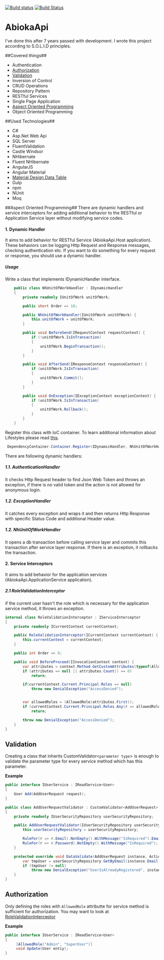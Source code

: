 [![Build status](https://ci.appveyor.com/api/projects/status/0oiw9f5woi46fjyo?svg=true)](https://ci.appveyor.com/project/tugrulelmas/abiokaapi) [![Build Status](https://travis-ci.org/tugrulelmas/AbiokaApi.svg?branch=master)](https://travis-ci.org/tugrulelmas/AbiokaApi)

# AbiokaApi

I've done this after 7 years passed with development. I wrote this project according to S.O.L.I.D principles.

##Covered things##
- Authentication 
- [Authorization](#authorization)
- [Validation](#validation)
- Inversion of Control
- CRUD Operations
- Repository Pattern
- RESTful Services
- Single Page Application
- [Aspect Oriented Programming](#aspect-oriented-programming)
- Object Oriented Programming

##Used Technologies##
- C#
- Asp.Net Web Api
- SQL Server
- FluentValidation
- Castle Windsor
- NHibernate
- Fluent NHibernate
- AngularJS
- Angular Material
- [Material Design Data Table](https://github.com/daniel-nagy/md-data-table)
- Gulp
- npm
- NUnit
- Moq

##Aspect Oriented Programming##
There are dynamic handlers and service interceptors for adding additional behavior to the RESTful or Application Service layer without modifying service codes.

#### 1. Dynamic Handler
It aims to add behavior for RESTful Service (AbiokaApi.Host application). These behaviors can be logging Http Request and Response messages, checking authentication etc. If you want to do something for every request or response, you should use a dynamic handler. 

##### Usage
Write a class that implements IDynamicHandler interface.
```csharp
    public class NhUnitOfWorkHandler : IDynamicHandler
    {
        private readonly IUnitOfWork unitOfWork;

        public short Order => 10;

        public NhUnitOfWorkHandler(IUnitOfWork unitOfWork) {
            this.unitOfWork = unitOfWork;
        }

        public void BeforeSend(IRequestContext requestContext) {
            if (!unitOfWork.IsInTransaction)
            {
                unitOfWork.BeginTransaction();
            }
        }

        public void AfterSend(IResponseContext responseContext) {
            if (unitOfWork.IsInTransaction)
            {
                unitOfWork.Commit();
            }
        }

        public void OnException(IExceptionContext exceptionContext) {
            if (unitOfWork.IsInTransaction)
            {
                unitOfWork.Rollback();
            }
        }
    }
```
Register this class with IoC container. To learn additional information about Lifestyles please read [this](https://github.com/castleproject/Windsor/blob/master/docs/lifestyles.md).
```csharp
 DependencyContainer.Container.Register<IDynamicHandler, NhUnitOfWorkHandler>(LifeStyle.PerWebRequest)
```
There are following dynamic handlers:

##### 1.1. AuthenticationHandler
It checks Http Request header to find Json Web Token and throws an exception, if there is no valid token and the action is not allowed for anonymous login.

##### 1.2. ExceptionHandler
It catches every exception and wraps it and then returns Http Response with specific Status Code and additional Header value.

##### 1.2. NhUnitOfWorkHandler
It opens a db transaction before calling service layer and commits this transaction after service layer response. If there is an exception, it rollbacks the transaction.

#### 2. Service Interceptors
It aims to add behavior for the application services (AbiokaApi.ApplicationService application).

##### 2.1 RoleValidationInterceptor
if the current user hasn't the role which is necessary for the application service method, it throws an exception. 

```csharp
internal class RoleValidationInterceptor : IServiceInterceptor
{
    private readonly ICurrentContext currentContext;

    public RoleValidationInterceptor(ICurrentContext currentContext) {
        this.currentContext = currentContext;
    }

    public int Order => 0;

    public void BeforeProceed(IInvocationContext context) {
        var attributes = context.Method.GetCustomAttributes(typeof(AllowedRole), true);
        if (attributes == null || attributes.Count() == 0)
            return;

        if(currentContext.Current.Principal.Roles == null)
            throw new DenialException("AccessDenied");


        var allowedRoles = (AllowedRole)attributes.First();
        if (currentContext.Current.Principal.Roles.Any(r => allowedRoles.Roles.Contains(r)))
            return;

        throw new DenialException("AccessDenied");
    }
}
```

## Validation
Creating a class that inherits CustomValidator<`parameter type`> is enough to validate the parameter type for every service method which has this parameter.

**Example**

```csharp
public interface IUserService : IReadService<User>
{
    User Add(AddUserRequest request);
}
```

```csharp
public class AddUserRequestValidator : CustomValidator<AddUserRequest>
{
    private readonly IUserSecurityRepository userSecurityRepository;

    public AddUserRequestValidator(IUserSecurityRepository userSecurityRepository) {
        this.userSecurityRepository = userSecurityRepository;

        RuleFor(r => r.Email).NotEmpty().WithMessage("IsRequired").EmailAddress().WithMessage("ShouldBeCorrectEmail");
        RuleFor(r => r.Password).NotEmpty().WithMessage("IsRequired");
    }

    protected override void DataValidate(AddUserRequest instance, ActionType actionType) {
        var tmpUser = userSecurityRepository.GetByEmail(instance.Email);
        if (tmpUser != null)
            throw new DenialException("UserIsAlreadyRegistered", instance.Email);
    }
}
```

## Authorization

Only defining the roles with `AllowedRole` attributte for service method is sufficient for authorization. You may want to look at [RoleValidationInterceptor](#21-rolevalidationinterceptor)

**Example**
```csharp
public interface IUserService : IReadService<User>
{
     [AllowedRole("Admin", "SuperUser")]
     void Update(User entiy);
}
```
